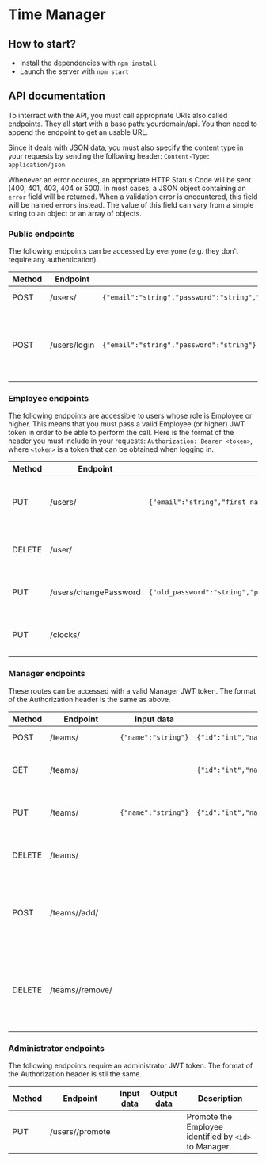 # Time Manager

## How to start?

- Install the dependencies with `npm install`
- Launch the server with `npm start`

## API documentation

To interract with the API, you must call appropriate URls also called endpoints. They all start with a base path: yourdomain/api. You then need to append the endpoint to get an usable URL.

Since it deals with JSON data, you must also specify the content type in your requests by sending the following header: `Content-Type: application/json`.

Whenever an error occures, an appropriate HTTP Status Code will be sent (400, 401, 403, 404 or 500). In most cases, a JSON object containing an `error` field will be returned. When a validation error is encountered, this field will be named `errors` instead. The value of this field can vary from a simple string to an object or an array of objects.

### Public endpoints

The following endpoints can be accessed by everyone (e.g. they don't require any authentication).

| Method | Endpoint | Input data | Output data | Description |
|--------|----------|------------|-------------|-------------|
| POST | /users/ | `{"email":"string","password":"string","confirm_password":"string","first_name":"string","last_name":"string"}` | `{"id":"int","email":"string","first_name":"string","last_name":"string","role_id":"int","role_label":"string","teams":[]}` | Sign up as a new user. |
| POST | /users/login | `{"email":"string","password":"string"}` | `{"id":"int","email":"string","first_name":"string","last_name":"string","role_id":"int","role_label":"string","token":"string","teams":[{"id":"int","name":"string","manager_id":"string","manager_first_name":"string","manager_last_name":"string"},...]}` | Log in to the API. The JWT token is contained in the `token` field. |

### Employee endpoints

The following endpoints are accessible to users whose role is Employee or higher. This means that you must pass a valid Employee (or higher) JWT token in order to be able to perform the call.
Here is the format of the header you must include in your requests: `Authorization: Bearer <token>`, where `<token>` is a token that can be obtained when logging in.

| Method | Endpoint | Input data | Output data | Description |
|--------|----------|------------|-------------|-------------|
| PUT | /users/<id> | `{"email":"string","first_name":"string","last_name":"string"}` | | Update informations of the user referenced by `<id>`. |
| DELETE | /user/<id> | | | Delete the user identified by `<id>`. |
| PUT | /users/changePassword | `{"old_password":"string","password":"string","confirm_password":"string"}` | | Change the password of the current user. |
| PUT | /clocks/ | | `{"user_id":"int","user_id":"int","arrival":"timestamp","departure":"timestamp"}` | Clocks in or out for the current user. |

### Manager endpoints

These routes can be accessed with a valid Manager JWT token. The format of the Authorization header is the same as above.

| Method | Endpoint | Input data | Output data | Description |
|--------|----------|------------|-------------|-------------|
| POST | /teams/ | `{"name":"string"}` | `{"id":"int","name":"string","manager_id":"int","manager_first_name":"string","manager_last_name":"string"}` | Create a new team. |
| GET | /teams/<id> | | `{"id":"int","name":"string","manager_id":"int","manager_first_name":"string","manager_last_name":"string"}` | Get the team identified by `<id>`. |
| PUT | /teams/<id> | `{"name":"string"}` | `{"id":"int","name":"string","manager_id":"int","manager_first_name":"string","manager_last_name":"string"}` | Update the team identified by `<id>`. |
| DELETE | /teams/<id> | | | Delete the team identified by `<id>`. |
| POST | /teams/<id>/add/<userId> | | | Add the user referenced by `<userId>` to the team identified by `<id>`. |
| DELETE | /teams/<id>/remove/<userId> | | | Remove the user referenced by `<userId>` from the team identified by `<id>`. |

### Administrator endpoints

The following endpoints require an administrator JWT token. The format of the Authorization header is stil the same.

| Method | Endpoint | Input data | Output data | Description |
|--------|----------|------------|-------------|-------------|
| PUT | /users/<id>/promote | | | Promote the Employee identified by `<id>` to Manager. |
